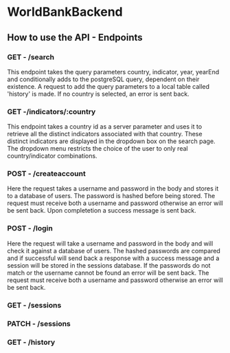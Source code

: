 # WorldBankBackend

## How to use the API - Endpoints

### GET - /search

This endpoint takes the query parameters country, indicator, year, yearEnd and conditionally adds to the postgreSQL query, dependent on their existence. A request to add the query parameters to a local table called 'history' is made. If no country is selected, an error is sent back.

### GET -/indicators/:country

This endpoint takes a country id as a server parameter and uses it to retrieve all the distinct indicators associated with that country. These distinct indicators are displayed in the dropdown box on the search page. The dropdown menu restricts the choice of the user to only real country/indicator combinations.

### POST - /createaccount

Here the request takes a username and password in the body and stores it to a database of users. The password is hashed before being stored. The request must receive both a username and password otherwise an error will be sent back. Upon completetion a success message is sent back.

### POST - /login

Here the request will take a username and password in the body and will check it against a database of users. The hashed passwords are compared and if successful will send back a response with a success message and a session will be stored in the sessions database. If the passwords do not match or the username cannot be found an error will be sent back. The request must receive both a username and password otherwise an error will be sent back.

### GET - /sessions

### PATCH - /sessions

### GET - /history
